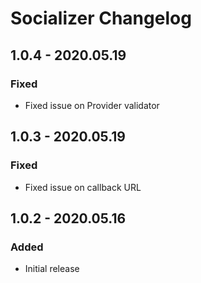 # Socializer Changelog

## 1.0.4 - 2020.05.19
### Fixed
- Fixed issue on Provider validator

## 1.0.3 - 2020.05.19
### Fixed
- Fixed issue on callback URL

## 1.0.2 - 2020.05.16
### Added
- Initial release